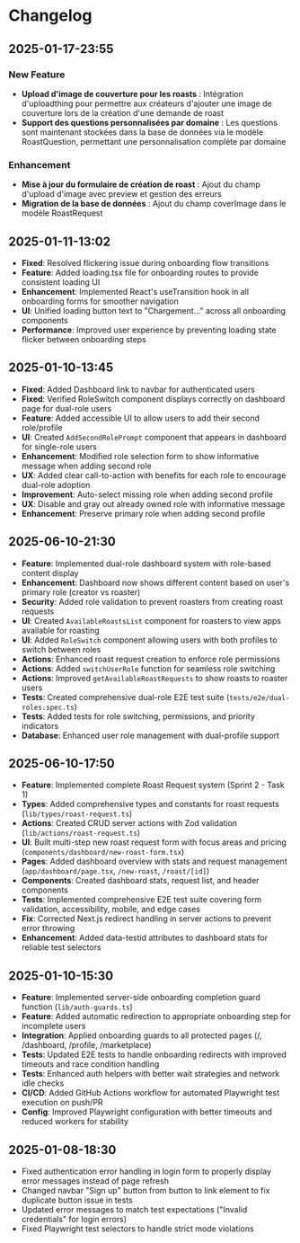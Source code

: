 # Changelog

## 2025-01-17-23:55
### New Feature
- **Upload d'image de couverture pour les roasts** : Intégration d'uploadthing pour permettre aux créateurs d'ajouter une image de couverture lors de la création d'une demande de roast
- **Support des questions personnalisées par domaine** : Les questions sont maintenant stockées dans la base de données via le modèle RoastQuestion, permettant une personnalisation complète par domaine

### Enhancement
- **Mise à jour du formulaire de création de roast** : Ajout du champ d'upload d'image avec preview et gestion des erreurs
- **Migration de la base de données** : Ajout du champ coverImage dans le modèle RoastRequest

## 2025-01-11-13:02
- **Fixed**: Resolved flickering issue during onboarding flow transitions
- **Feature**: Added loading.tsx file for onboarding routes to provide consistent loading UI
- **Enhancement**: Implemented React's useTransition hook in all onboarding forms for smoother navigation
- **UI**: Unified loading button text to "Chargement..." across all onboarding components
- **Performance**: Improved user experience by preventing loading state flicker between onboarding steps

## 2025-01-10-13:45
- **Fixed**: Added Dashboard link to navbar for authenticated users
- **Fixed**: Verified RoleSwitch component displays correctly on dashboard page for dual-role users
- **Feature**: Added accessible UI to allow users to add their second role/profile
- **UI**: Created `AddSecondRolePrompt` component that appears in dashboard for single-role users
- **Enhancement**: Modified role selection form to show informative message when adding second role
- **UX**: Added clear call-to-action with benefits for each role to encourage dual-role adoption
- **Improvement**: Auto-select missing role when adding second profile
- **UX**: Disable and gray out already owned role with informative message
- **Enhancement**: Preserve primary role when adding second profile

## 2025-06-10-21:30
- **Feature**: Implemented dual-role dashboard system with role-based content display
- **Enhancement**: Dashboard now shows different content based on user's primary role (creator vs roaster)
- **Security**: Added role validation to prevent roasters from creating roast requests
- **UI**: Created `AvailableRoastsList` component for roasters to view apps available for roasting
- **UI**: Added `RoleSwitch` component allowing users with both profiles to switch between roles
- **Actions**: Enhanced roast request creation to enforce role permissions
- **Actions**: Added `switchUserRole` function for seamless role switching
- **Actions**: Improved `getAvailableRoastRequests` to show roasts to roaster users
- **Tests**: Created comprehensive dual-role E2E test suite (`tests/e2e/dual-roles.spec.ts`)
- **Tests**: Added tests for role switching, permissions, and priority indicators
- **Database**: Enhanced user role management with dual-profile support

## 2025-06-10-17:50
- **Feature**: Implemented complete Roast Request system (Sprint 2 - Task 1)
- **Types**: Added comprehensive types and constants for roast requests (`lib/types/roast-request.ts`)
- **Actions**: Created CRUD server actions with Zod validation (`lib/actions/roast-request.ts`)
- **UI**: Built multi-step new roast request form with focus areas and pricing (`components/dashboard/new-roast-form.tsx`)
- **Pages**: Added dashboard overview with stats and request management (`app/dashboard/page.tsx`, `/new-roast`, `/roast/[id]`)
- **Components**: Created dashboard stats, request list, and header components
- **Tests**: Implemented comprehensive E2E test suite covering form validation, accessibility, mobile, and edge cases
- **Fix**: Corrected Next.js redirect handling in server actions to prevent error throwing
- **Enhancement**: Added data-testid attributes to dashboard stats for reliable test selectors

## 2025-01-10-15:30
- **Feature**: Implemented server-side onboarding completion guard function (`lib/auth-guards.ts`)
- **Feature**: Added automatic redirection to appropriate onboarding step for incomplete users
- **Integration**: Applied onboarding guards to all protected pages (/, /dashboard, /profile, /marketplace)
- **Tests**: Updated E2E tests to handle onboarding redirects with improved timeouts and race condition handling
- **Tests**: Enhanced auth helpers with better wait strategies and network idle checks
- **CI/CD**: Added GitHub Actions workflow for automated Playwright test execution on push/PR
- **Config**: Improved Playwright configuration with better timeouts and reduced workers for stability

## 2025-01-08-18:30
- Fixed authentication error handling in login form to properly display error messages instead of page refresh
- Changed navbar "Sign up" button from button to link element to fix duplicate button issue in tests
- Updated error messages to match test expectations ("Invalid credentials" for login errors)
- Fixed Playwright test selectors to handle strict mode violations